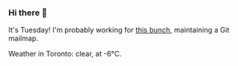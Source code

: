 ### Hi there :wave:

It's Tuesday! I'm probably working for [this bunch](https://github.com/kohofinancial), maintaining a Git mailmap.

Weather in Toronto: clear, at -6°C.

